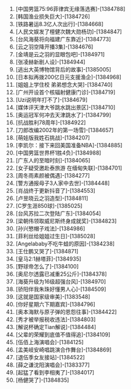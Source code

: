 
1. [中国男篮75:96菲律宾无缘落选赛]-[1384788]
1. [韩国渔业损失巨大]-[1384726]
1. [铁路暑运8.3亿人次出行]-[1384668]
1. [人民文娱发了檀健次魏大勋杨玏]-[1384847]
1. [台风海葵将向福建广东靠近]-[1384773]
1. [云之羽空降开播3集]-[1384676]
1. [金靖是云之羽的显眼包吧]-[1384971]
1. [张凌赫新剧人设]-[1384944]
1. [逃出大英博物馆背后的故事]-[1385005]
1. [日本拟再拨200亿日元支援渔企]-[1384968]
1. [姐姐上学住校 弟弟想念大哭]-[1384740]
1. [广州开设首个核辐射健康门诊]-[1384719]
1. [Uzi说明年打不了]-[1384679]
1. [媒体评天津大爷跳水跳出景区]-[1384710]
1. [奥运冠军何冲去天津跳水了]-[1384799]
1. [抗战胜利78周年]-[1384922]
1. [刀郎改编2002年的第一场雪]-[1384657]
1. [萌娃版我姓石挑战]-[1384207]
1. [李凯尔：接下来回美国准备NBA]-[1384885]
1. [中国男篮世界杯1胜4负]-[1384988]
1. [广东人的至暗时刻]-[1384065]
1. [女子疑受邀赴泰旅游 在缅甸失联]-[1384701]
1. [周冬雨素颜被偶遇]-[1384277]
1. [警方通报母子3人家中去世]-[1384448]
1. [肖战终于更新抖音了]-[1384553]
1. [卢昱晓云之羽造型]-[1384811]
1. [C罗生涯850球]-[1385025]
1. [台风苏拉二次登陆广东]-[1384054]
1. [梁朝伟领取威尼斯终身成就奖]-[1384823]
1. [孙兴慜帽子戏法]-[1384986]
1. [菲利丝给姐姐过生日]-[1385028]
1. [Angelababy不吃牛蛙的原因]-[1384238]
1. [王仕鹏又哭了]-[1384871]
1. [皇马2:1赫塔菲]-[1384935]
1. [野球帝怎么了]-[1384100]
1. [奥尼尔透露已减重25公斤]-[1384378]
1. [海葵升级为16级超强台风]-[1384970]
1. [骄阳伴我朱珠好懂男人心]-[1384509]
1. [这就是国家级审美]-[1383548]
1. [你好星期六下期嘉宾]-[1384796]
1. [奥本海默与原子弹的恩怨往事]-[1384422]
1. [秀才被举报税收违法]-[1384803]
1. [解说杯确定Tian解说]-[1384484]
1. [父辈的荣耀到底值不值得追]-[1384109]
1. [伍佰上海演唱会]-[1384125]
1. [孟美岐安崎唱跳演合作舞台]-[1384869]
1. [退伍季女友接站]-[1384522]
1. [薛之谦沈阳演唱会]-[1383377]
1. [起猛了看到李相夷了]-[1384017]
1. [杨健哭了]-[1384835]